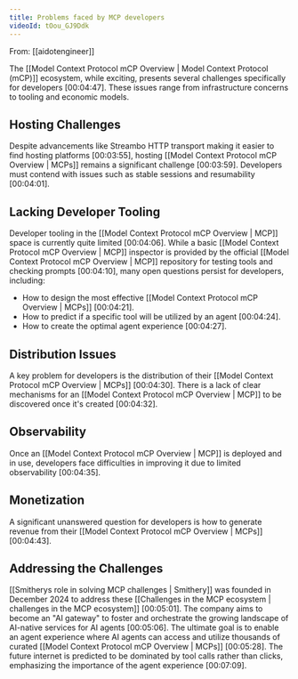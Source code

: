```yaml
---
title: Problems faced by MCP developers
videoId: tOou_GJ9Ddk
---
```


From: [[aidotengineer]] <br/> 

The [[Model Context Protocol mCP Overview | Model Context Protocol (mCP)]] ecosystem, while exciting, presents several challenges specifically for developers <a class="yt-timestamp" data-t="00:04:47">[00:04:47]</a>. These issues range from infrastructure concerns to tooling and economic models.

## Hosting Challenges
Despite advancements like Streambo HTTP transport making it easier to find hosting platforms <a class="yt-timestamp" data-t="00:03:55">[00:03:55]</a>, hosting [[Model Context Protocol mCP Overview | MCPs]] remains a significant challenge <a class="yt-timestamp" data-t="00:03:59">[00:03:59]</a>. Developers must contend with issues such as stable sessions and resumability <a class="yt-timestamp" data-t="00:04:01">[00:04:01]</a>.

## Lacking Developer Tooling
Developer tooling in the [[Model Context Protocol mCP Overview | MCP]] space is currently quite limited <a class="yt-timestamp" data-t="00:04:06">[00:04:06]</a>. While a basic [[Model Context Protocol mCP Overview | MCP]] inspector is provided by the official [[Model Context Protocol mCP Overview | MCP]] repository for testing tools and checking prompts <a class="yt-timestamp" data-t="00:04:10">[00:04:10]</a>, many open questions persist for developers, including:
*   How to design the most effective [[Model Context Protocol mCP Overview | MCPs]] <a class="yt-timestamp" data-t="00:04:21">[00:04:21]</a>.
*   How to predict if a specific tool will be utilized by an agent <a class="yt-timestamp" data-t="00:04:24">[00:04:24]</a>.
*   How to create the optimal agent experience <a class="yt-timestamp" data-t="00:04:27">[00:04:27]</a>.

## Distribution Issues
A key problem for developers is the distribution of their [[Model Context Protocol mCP Overview | MCPs]] <a class="yt-timestamp" data-t="00:04:30">[00:04:30]</a>. There is a lack of clear mechanisms for an [[Model Context Protocol mCP Overview | MCP]] to be discovered once it's created <a class="yt-timestamp" data-t="00:04:32">[00:04:32]</a>.

## Observability
Once an [[Model Context Protocol mCP Overview | MCP]] is deployed and in use, developers face difficulties in improving it due to limited observability <a class="yt-timestamp" data-t="00:04:35">[00:04:35]</a>.

## Monetization
A significant unanswered question for developers is how to generate revenue from their [[Model Context Protocol mCP Overview | MCPs]] <a class="yt-timestamp" data-t="00:04:43">[00:04:43]</a>.

## Addressing the Challenges
[[Smitherys role in solving MCP challenges | Smithery]] was founded in December 2024 to address these [[Challenges in the MCP ecosystem | challenges in the MCP ecosystem]] <a class="yt-timestamp" data-t="00:05:01">[00:05:01]</a>. The company aims to become an "AI gateway" to foster and orchestrate the growing landscape of AI-native services for AI agents <a class="yt-timestamp" data-t="00:05:06">[00:05:06]</a>. The ultimate goal is to enable an agent experience where AI agents can access and utilize thousands of curated [[Model Context Protocol mCP Overview | MCPs]] <a class="yt-timestamp" data-t="00:05:28">[00:05:28]</a>. The future internet is predicted to be dominated by tool calls rather than clicks, emphasizing the importance of the agent experience <a class="yt-timestamp" data-t="00:07:09">[00:07:09]</a>.